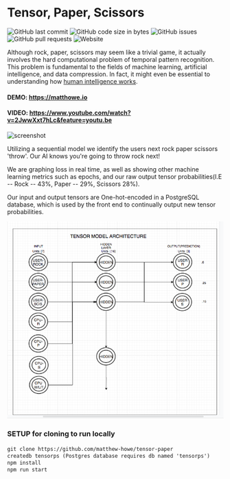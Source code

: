 # Tensor, Paper, Scissors

![GitHub last commit](https://img.shields.io/github/last-commit/matthew-howe/tensor-paper) ![GitHub code size in bytes](https://img.shields.io/github/languages/code-size/matthew-howe/tensor-paper) ![GitHub issues](https://img.shields.io/github/issues/matthew-howe/tensor-paper) ![GitHub pull requests](https://img.shields.io/github/issues-pr-raw/matthew-howe/tensor-paper) ![Website](https://img.shields.io/website?url=https%3A%2F%2Fmatthowe.io) 

Although rock, paper, scissors  may seem like a trivial game, it actually involves the hard computational problem of temporal pattern recognition. This problem is fundamental to the fields of machine learning, artificial intelligence, and data compression. In fact, it might even be essential to understanding how [human intelligence works](https://en.wikipedia.org/wiki/Hierarchical_temporal_memory).

#### DEMO: https://matthowe.io
#### VIDEO: https://www.youtube.com/watch?v=2JwwXxt7hLc&feature=youtu.be

![screenshot](https://i.gyazo.com/fb5d8691d3cf8fa720f9729818944f6e.png)


Utilizing a sequential model we identify the users next rock paper scissors 'throw'. Our AI knows you're going to throw rock next!

We are graphing loss in real time, as well as showing other machine learning metrics such as epochs,
and our raw output tensor probabilities(I.E -- Rock -- 43%, Paper -- 29%, Scissors 28%).

Our input and output tensors are One-hot-encoded in a PostgreSQL database, which is used by the front end
to continually output new tensor probabilities.

![tensors](https://github.com/matthew-howe/tensor-paper/blob/037273acf5e587ab865a6eb9cb20cdd39b3b98ef/app/components/images/neurons.png)


### SETUP for cloning to run locally
```
git clone https://github.com/matthew-howe/tensor-paper 
createdb tensorps (Postgres database requires db named 'tensorps')  
npm install  
npm run start
```